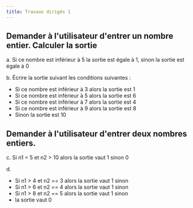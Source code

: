```yaml
---
title: Travaux dirigés 1
---
```


## Demander à l'utilisateur d'entrer un nombre entier. Calculer la sortie

a.  Si ce nombre est inférieur à 5 la sortie est égale à 1, sinon la sortie est égale à 0

b. Écrire la sortie suivant les conditions suivantes :

- Si ce nombre est inférieur à 3 alors la sortie est 1
- Si ce nombre est inférieur à 5 alors la sortie est 6
- Si ce nombre est inférieur à 7 alors la sortie est 4
- Si ce nombre est inférieur à 9 alors la sortie est 8
- Sinon la sortie est 10

## Demander à l'utilisateur d'entrer deux nombres entiers.

c.  Si n1 = 5 et n2 > 10 alors la sortie vaut 1 sinon 0

d.

-  Si n1 > 4 et n2 == 3 alors la sortie vaut 1 sinon
-   Si n1 > 6 et n2 == 4 alors la sortie vaut 1 sinon
-   Si n1 > 8 et n2 == 5 alors la sortie vaut 1 sinon
-   la sortie vaut 0
